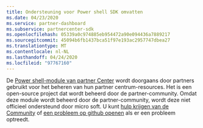 ```yaml
---
title: Ondersteuning voor Power shell SDK omvatten
ms.date: 04/23/2020
ms.service: partner-dashboard
ms.subservice: partnercenter-sdk
ms.openlocfilehash: 05339a0c974885eb954472a90e094436a7889217
ms.sourcegitcommit: 45094b6fb1437bca51f97e193ac2957747dbea27
ms.translationtype: MT
ms.contentlocale: nl-NL
ms.lasthandoff: 04/24/2020
ms.locfileid: "97767160"
---
```

De [Power shell-module van partner Center](https://github.com/microsoft/partner-center-powershell/) wordt doorgaans door partners gebruikt voor het beheren van hun partner centrum-resources. Het is een open-source project dat wordt beheerd door de partner-community. Omdat deze module wordt beheerd door de partner-community, wordt deze niet officieel ondersteund door micro soft. U kunt [hulp krijgen van de Community](https://stackoverflow.com/questions/tagged/partner+center) of [een probleem op github openen](https://github.com/microsoft/partner-center-powershell/issues) als er een probleem optreedt.
